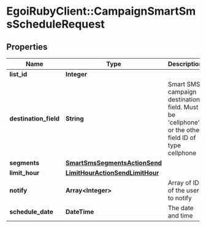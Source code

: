 # EgoiRubyClient::CampaignSmartSmsScheduleRequest

## Properties
Name | Type | Description | Notes
------------ | ------------- | ------------- | -------------
**list_id** | **Integer** |  | [optional] 
**destination_field** | **String** | Smart SMS campaign destination field. Must be &#39;cellphone&#39; or the other field ID of type                                 cellphone | [optional] 
**segments** | [**SmartSmsSegmentsActionSend**](SmartSmsSegmentsActionSend.md) |  | [optional] 
**limit_hour** | [**LimitHourActionSendLimitHour**](LimitHourActionSendLimitHour.md) |  | [optional] 
**notify** | **Array&lt;Integer&gt;** | Array of IDs of the users to notify | [optional] 
**schedule_date** | **DateTime** | The date and time | [optional] 


